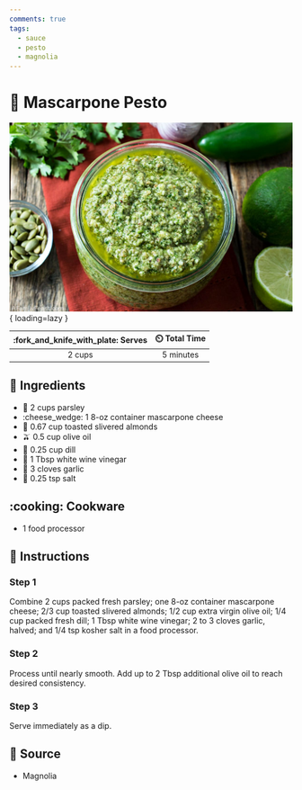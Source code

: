 ```yaml
---
comments: true
tags:
  - sauce
  - pesto
  - magnolia
---
```

# :herb: Mascarpone Pesto

![Mascarpone Pesto](../../assets/images/mascarpone-pesto.jpg){ loading=lazy }

| :fork_and_knife_with_plate: Serves | :timer_clock: Total Time |
|:----------------------------------:|:-----------------------: |
| 2 cups | 5 minutes |

## :salt: Ingredients

- :herb: 2 cups parsley
- :cheese_wedge: 1 8-oz container mascarpone cheese
- :chestnut: 0.67 cup toasted slivered almonds
- :olive: 0.5 cup olive oil
- :seedling: 0.25 cup dill
- :sake: 1 Tbsp white wine vinegar
- :garlic: 3 cloves garlic
- :salt: 0.25 tsp salt

## :cooking: Cookware

- 1 food processor

## :pencil: Instructions

### Step 1

Combine 2 cups packed fresh parsley; one 8-oz container mascarpone cheese; 2/3 cup toasted slivered almonds; 1/2 cup
extra virgin olive oil; 1/4 cup packed fresh dill; 1 Tbsp white wine vinegar; 2 to 3 cloves garlic, halved; and 1/4 tsp
kosher salt in a food processor.

### Step 2

Process until nearly smooth. Add up to 2 Tbsp additional olive oil to reach desired consistency.

### Step 3

Serve immediately as a dip.

## :link: Source

- Magnolia

